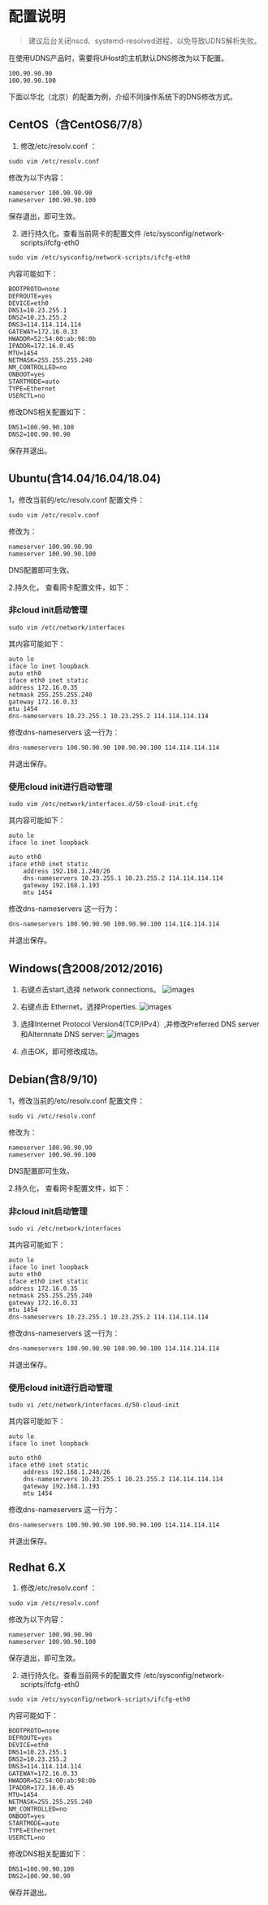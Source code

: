 
# 配置说明

> 建议后台关闭nscd、systemd-resolved进程，以免导致UDNS解析失败。

在使用UDNS产品时，需要将UHost的主机默认DNS修改为以下配置。

```
100.90.90.90
100.90.90.100
```

下面以华北（北京）的配置为例，介绍不同操作系统下的DNS修改方式。

## CentOS（含CentOS6/7/8）

1. 修改/etc/resolv.conf ：

```
sudo vim /etc/resolv.conf
```

修改为以下内容：

```
nameserver 100.90.90.90
nameserver 100.90.90.100
```

保存退出，即可生效。

2. 进行持久化。查看当前网卡的配置文件 /etc/sysconfig/network-scripts/ifcfg-eth0 

```
sudo vim /etc/sysconfig/network-scripts/ifcfg-eth0
```

内容可能如下：
```
BOOTPROTO=none
DEFROUTE=yes
DEVICE=eth0
DNS1=10.23.255.1
DNS2=10.23.255.2
DNS3=114.114.114.114
GATEWAY=172.16.0.33
HWADDR=52:54:00:ab:98:0b
IPADDR=172.16.0.45
MTU=1454
NETMASK=255.255.255.240
NM_CONTROLLED=no
ONBOOT=yes
STARTMODE=auto
TYPE=Ethernet
USERCTL=no
```

修改DNS相关配置如下：
```
DNS1=100.90.90.100
DNS2=100.90.90.90
```
保存并退出。

## Ubuntu(含14.04/16.04/18.04)

1，修改当前的/etc/resolv.conf 配置文件：
```
sudo vim /etc/resolv.conf
```
修改为：

```
nameserver 100.90.90.90
nameserver 100.90.90.100
```
DNS配置即可生效。

2.持久化， 查看网卡配置文件，如下：
### 非cloud init启动管理
```
sudo vim /etc/network/interfaces
```
其内容可能如下：

```
auto lo
iface lo inet loopback
auto eth0
iface eth0 inet static
address 172.16.0.35
netmask 255.255.255.240
gateway 172.16.0.33
mtu 1454
dns-nameservers 10.23.255.1 10.23.255.2 114.114.114.114
```
修改dns-nameservers 这一行为：

```
dns-nameservers 100.90.90.90 100.90.90.100 114.114.114.114
```
并退出保存。

### 使用cloud init进行启动管理
```
sudo vim /etc/network/interfaces.d/50-cloud-init.cfg
```

其内容可能如下：

```
auto lo
iface lo inet loopback

auto eth0
iface eth0 inet static
    address 192.168.1.248/26
    dns-nameservers 10.23.255.1 10.23.255.2 114.114.114.114
    gateway 192.168.1.193
    mtu 1454
```

修改dns-nameservers 这一行为：

```
dns-nameservers 100.90.90.90 100.90.90.100 114.114.114.114
```
并退出保存。


## Windows(含2008/2012/2016)

1. 右键点击start,选择 network connections。
![images](/images/windows1.png)

2. 右键点击 Ethernet，选择Properties.
![images](/images/windows2.png)

3. 选择Internet Protocol Version4(TCP/IPv4）,并修改Preferred DNS server和Alternnate DNS server:
![images](/images/windows3.png)

4. 点击OK，即可修改成功。

## Debian(含8/9/10)

1，修改当前的/etc/resolv.conf 配置文件：
```
sudo vi /etc/resolv.conf
```
修改为：

```
nameserver 100.90.90.90
nameserver 100.90.90.100
```
DNS配置即可生效。

2.持久化， 查看网卡配置文件，如下：
### 非cloud init启动管理
```
sudo vi /etc/network/interfaces
```
其内容可能如下：

```
auto lo
iface lo inet loopback
auto eth0
iface eth0 inet static
address 172.16.0.35
netmask 255.255.255.240
gateway 172.16.0.33
mtu 1454
dns-nameservers 10.23.255.1 10.23.255.2 114.114.114.114
```
修改dns-nameservers 这一行为：

```
dns-nameservers 100.90.90.90 100.90.90.100 114.114.114.114
```
并退出保存。

### 使用cloud init进行启动管理
```
sudo vi /etc/network/interfaces.d/50-cloud-init
```

其内容可能如下：

```
auto lo
iface lo inet loopback

auto eth0
iface eth0 inet static
    address 192.168.1.248/26
    dns-nameservers 10.23.255.1 10.23.255.2 114.114.114.114
    gateway 192.168.1.193
    mtu 1454
```

修改dns-nameservers 这一行为：

```
dns-nameservers 100.90.90.90 100.90.90.100 114.114.114.114
```
并退出保存。


## Redhat 6.X

1. 修改/etc/resolv.conf ：

```
sudo vim /etc/resolv.conf
```

修改为以下内容：

```
nameserver 100.90.90.90
nameserver 100.90.90.100
```

保存退出，即可生效。

2. 进行持久化。查看当前网卡的配置文件 /etc/sysconfig/network-scripts/ifcfg-eth0 

```
sudo vim /etc/sysconfig/network-scripts/ifcfg-eth0
```

内容可能如下：
```
BOOTPROTO=none
DEFROUTE=yes
DEVICE=eth0
DNS1=10.23.255.1
DNS2=10.23.255.2
DNS3=114.114.114.114
GATEWAY=172.16.0.33
HWADDR=52:54:00:ab:98:0b
IPADDR=172.16.0.45
MTU=1454
NETMASK=255.255.255.240
NM_CONTROLLED=no
ONBOOT=yes
STARTMODE=auto
TYPE=Ethernet
USERCTL=no
```

修改DNS相关配置如下：
```
DNS1=100.90.90.100
DNS2=100.90.90.90
```
保存并退出。
